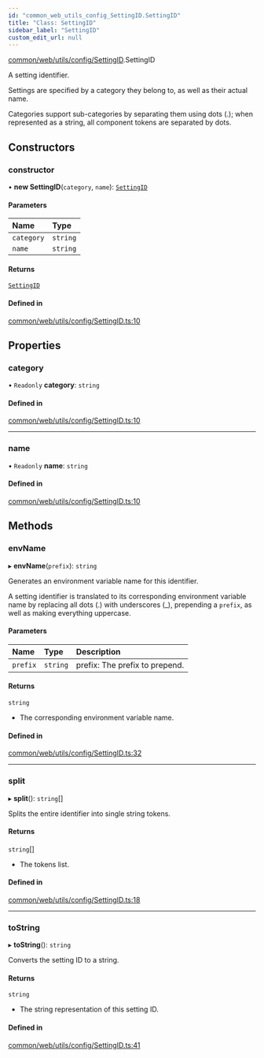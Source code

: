 ```yaml
---
id: "common_web_utils_config_SettingID.SettingID"
title: "Class: SettingID"
sidebar_label: "SettingID"
custom_edit_url: null
---
```


[common/web/utils/config/SettingID](../modules/common_web_utils_config_SettingID.md).SettingID

A setting identifier.

Settings are specified by a category they belong to, as well as their actual name.

Categories support sub-categories by separating them using dots (.);
when represented as a string, all component tokens are separated by dots.

## Constructors

### constructor

• **new SettingID**(`category`, `name`): [`SettingID`](common_web_utils_config_SettingID.SettingID.md)

#### Parameters

| Name | Type |
| :------ | :------ |
| `category` | `string` |
| `name` | `string` |

#### Returns

[`SettingID`](common_web_utils_config_SettingID.SettingID.md)

#### Defined in

[common/web/utils/config/SettingID.ts:10](https://github.com/Soroush9978/rds-ng/blob/5673246/src/common/web/utils/config/SettingID.ts#L10)

## Properties

### category

• `Readonly` **category**: `string`

#### Defined in

[common/web/utils/config/SettingID.ts:10](https://github.com/Soroush9978/rds-ng/blob/5673246/src/common/web/utils/config/SettingID.ts#L10)

___

### name

• `Readonly` **name**: `string`

#### Defined in

[common/web/utils/config/SettingID.ts:10](https://github.com/Soroush9978/rds-ng/blob/5673246/src/common/web/utils/config/SettingID.ts#L10)

## Methods

### envName

▸ **envName**(`prefix`): `string`

Generates an environment variable name for this identifier.

A setting identifier is translated to its corresponding environment variable name by replacing all dots (.) with underscores (_),
prepending a ``prefix``, as well as making everything uppercase.

#### Parameters

| Name | Type | Description |
| :------ | :------ | :------ |
| `prefix` | `string` | prefix: The prefix to prepend. |

#### Returns

`string`

- The corresponding environment variable name.

#### Defined in

[common/web/utils/config/SettingID.ts:32](https://github.com/Soroush9978/rds-ng/blob/5673246/src/common/web/utils/config/SettingID.ts#L32)

___

### split

▸ **split**(): `string`[]

Splits the entire identifier into single string tokens.

#### Returns

`string`[]

- The tokens list.

#### Defined in

[common/web/utils/config/SettingID.ts:18](https://github.com/Soroush9978/rds-ng/blob/5673246/src/common/web/utils/config/SettingID.ts#L18)

___

### toString

▸ **toString**(): `string`

Converts the setting ID to a string.

#### Returns

`string`

- The string representation of this setting ID.

#### Defined in

[common/web/utils/config/SettingID.ts:41](https://github.com/Soroush9978/rds-ng/blob/5673246/src/common/web/utils/config/SettingID.ts#L41)
